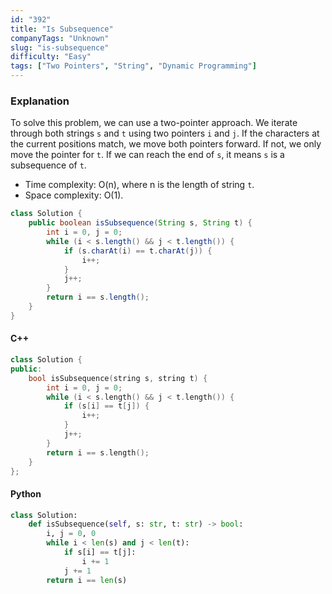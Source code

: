 ```yaml
---
id: "392"
title: "Is Subsequence"
companyTags: "Unknown"
slug: "is-subsequence"
difficulty: "Easy"
tags: ["Two Pointers", "String", "Dynamic Programming"]
---
```


### Explanation
To solve this problem, we can use a two-pointer approach. We iterate through both strings `s` and `t` using two pointers `i` and `j`. If the characters at the current positions match, we move both pointers forward. If not, we only move the pointer for `t`. If we can reach the end of `s`, it means `s` is a subsequence of `t`.

- Time complexity: O(n), where n is the length of string `t`.
- Space complexity: O(1).

```java
class Solution {
    public boolean isSubsequence(String s, String t) {
        int i = 0, j = 0;
        while (i < s.length() && j < t.length()) {
            if (s.charAt(i) == t.charAt(j)) {
                i++;
            }
            j++;
        }
        return i == s.length();
    }
}
```

#### C++
```cpp
class Solution {
public:
    bool isSubsequence(string s, string t) {
        int i = 0, j = 0;
        while (i < s.length() && j < t.length()) {
            if (s[i] == t[j]) {
                i++;
            }
            j++;
        }
        return i == s.length();
    }
};
```

#### Python
```python
class Solution:
    def isSubsequence(self, s: str, t: str) -> bool:
        i, j = 0, 0
        while i < len(s) and j < len(t):
            if s[i] == t[j]:
                i += 1
            j += 1
        return i == len(s)
```